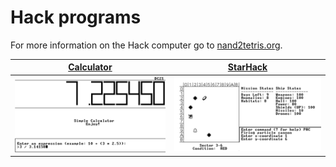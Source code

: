 # Hack programs

For more information on the Hack computer go to [nand2tetris.org](nand2tetris.org).

|  [Calculator](./Calculator) | [StarHack](./StarHack) |
|  ---------- | -------- |
| ![Calculator](./screenshots/calculator.png) | ![StarHack](./screenshots/starhack.png) |
